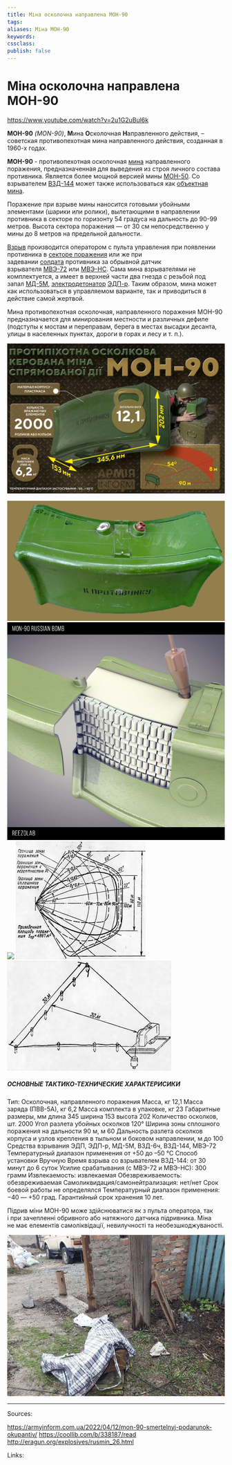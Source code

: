 ```yaml
---
title: Міна осколочна направлена МОН-90
tags:
aliases: Міна МОН-90
keywords:
cssclass:
publish: false
---
```


# Міна осколочна направлена МОН-90

https://www.youtube.com/watch?v=2u1G2uBul6k

**МОН-90** *(MON-90)*, **М**ина **О**сколочная **Н**аправленного действия, – советская противопехотная мина направленного действия, созданная в 1960-х годах.

**МОН-90** - противопехотная осколочная [мина](<https://ru.wikipedia.org/wiki/%D0%9C%D0%B8%D0%BD%D0%B0_(%D0%B2%D0%BE%D0%B5%D0%BD%D0%BD%D0%BE%D0%B5_%D0%B4%D0%B5%D0%BB%D0%BE)> "Мина (военное дело)") направленного поражения, предназначенная для выведения из строя личного состава противника. Является более мощной версией мины [МОН-50](https://ru.wikipedia.org/wiki/%D0%9C%D0%9E%D0%9D-50 "МОН-50"). Со взрывателем [ВЗД-144](https://ru.wikipedia.org/w/index.php?title=%D0%92%D0%97%D0%94-144&action=edit&redlink=1 "ВЗД-144 (страница отсутствует)") может также использоваться как [объектная мина](https://ru.wikipedia.org/wiki/%D0%9E%D0%B1%D1%8A%D0%B5%D0%BA%D1%82%D0%BD%D1%8B%D0%B5_%D0%BC%D0%B8%D0%BD%D1%8B "Объектные мины").

Поражение при взрыве мины наносится готовыми убойными элементами (шарики или ролики), вылетающими в направлении противника в секторе по горизонту 54 градуса на дальность до 90-99 метров. Высота сектора поражения — от 30 см непосредственно у мины до 8 метров на предельной дальности.

[Взрыв](https://ru.wikipedia.org/wiki/%D0%92%D0%B7%D1%80%D1%8B%D0%B2 "Взрыв") производится оператором с пульта управления при появлении противника в [секторе поражения](https://ru.wikipedia.org/w/index.php?title=%D0%A1%D0%B5%D0%BA%D1%82%D0%BE%D1%80_%D0%BF%D0%BE%D1%80%D0%B0%D0%B6%D0%B5%D0%BD%D0%B8%D1%8F&action=edit&redlink=1 "Сектор поражения (страница отсутствует)") или же при задевании [солдата](https://ru.wikipedia.org/wiki/%D0%A1%D0%BE%D0%BB%D0%B4%D0%B0%D1%82 "Солдат") противника за обрывной датчик взрывателя [МВЭ-72](https://ru.wikipedia.org/wiki/%D0%9C%D0%92%D0%AD-72 "МВЭ-72") или [МВЭ-НС](https://ru.wikipedia.org/w/index.php?title=%D0%9C%D0%92%D0%AD-%D0%9D%D0%A1&action=edit&redlink=1 "МВЭ-НС (страница отсутствует)"). Сама мина взрывателями не комплектуется, а имеет в верхней части два гнезда с резьбой под запал [МД-5М](https://ru.wikipedia.org/w/index.php?title=%D0%9C%D0%94-5%D0%9C&action=edit&redlink=1 "МД-5М (страница отсутствует)"), [электродетонатор](https://ru.wikipedia.org/wiki/%D0%AD%D0%BB%D0%B5%D0%BA%D1%82%D1%80%D0%BE%D0%B4%D0%B5%D1%82%D0%BE%D0%BD%D0%B0%D1%82%D0%BE%D1%80 "Электродетонатор") [ЭДП-р](<https://ru.wikipedia.org/wiki/%D0%AD%D0%94%D0%9F_(%D0%B4%D0%B5%D1%82%D0%BE%D0%BD%D0%B0%D1%82%D0%BE%D1%80)> "ЭДП (детонатор)"). Таким образом, мина может как использоваться в управляемом варианте, так и приводиться в действие самой жертвой.

Мина противопехотная осколочная, направленного поражения МОН-90 предназначается для минирования местности и различных дефиле (подступы к мостам и переправам, берега в местах высадки десанта, улицы в населенных пунктах, дороги в горах и лесу и т. п.).

![](./assets/mon-90_1.png)

![](assets/mon-90.png)
![](./assets/mon-90_3.png)
![](./assets/Pasted%20image%2020220803194453.png)
![](assets/zona.png)
![](assets/mon-50-zona.png)

##### ОСНОВНЫЕ ТАКТИКО-ТЕХНИЧЕСКИЕ ХАРАКТЕРИСИКИ

Тип: Осколочная, направленного поражения
Масса, кг 12,1
Масса заряда (ПВВ-5А), кг 6,2
Масса комплекта в упаковке, кг 23
Габаритные размеры, мм
длина 345
ширина 153
высота 202
Количество осколков, шт. 2000
Угол разлета убойных осколков 120°
Ширина зоны сплошного поражения на дальности 90 м, м 60
Дальность разлета осколков корпуса и узлов крепления в тыльном и боковом направлении, м до 100
Средства взрывания ЭДП, ЭДП-р, МД-5М, ВЗД-6ч, ВЗД-144, МВЭ-72
Температурный диапазон применения от +50 до –50 °C
Способ установки Вручную
Время взрыва со взрывателем ВЗД-144: от 30 минут до 6 суток
Усилие срабатывания (с МВЭ-72 и МВЭ-НС): 300 грамм
Извлекаемость: извлекаемая
Обезвреживаемость: обезвреживаемая
Самоликвидация/самонейтрализация: нет/нет
Срок боевой работы не определялся
Температурный диапазон применения: −40 — +50 град.
Гарантийный срок хранения 10 лет.

Підрив міни МОН-90 може здійснюватися як з пульта оператора, так і при зачепленні обривного або натяжного датчика підривника. Міна не має елементів самоліквідації, невилучності та необезшкоджуваності.

![](assets/mon-100_3.png)

---

Sources:

https://armyinform.com.ua/2022/04/12/mon-90-smertelnyj-podarunok-okupantiv/
https://coollib.com/b/338187/read
http://eragun.org/explosives/rusmin_26.html

Links:
